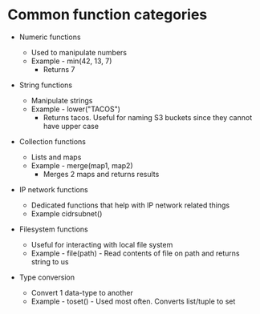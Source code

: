 # Common function categories
- Numeric functions
    - Used to manipulate numbers
    - Example - min(42, 13, 7)
        - Returns 7

- String functions
    - Manipulate strings
    - Example - lower("TACOS")
        - Returns tacos. Useful for naming S3 buckets since they cannot have upper case

- Collection functions
    - Lists and maps
    - Example - merge(map1, map2)
        - Merges 2 maps and returns results

- IP network functions
    - Dedicated functions that help with IP network related things
    - Example cidrsubnet()

- Filesystem functions
    - Useful for interacting with local file system
    - Example - file(path) - Read contents of file on path and returns string to us

- Type conversion
    - Convert 1 data-type to another
    - Example - toset() - Used most often. Converts list/tuple to set